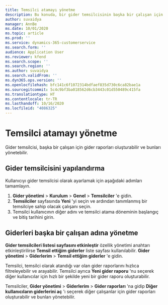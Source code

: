 ```yaml
---
title: Temsilci atamayı yönetme
description: Bu konuda, bir gider temsilcisinin başka bir çalışan için gider raporları oluşturması ve bunları yönetmesi hakkında bilgiler sağlanmaktadır.
author: suvaidya
manager: AnnBe
ms.date: 10/01/2020
ms.topic: article
ms.prod: ''
ms.service: dynamics-365-customerservice
ms.search.form: ''
audience: Application User
ms.reviewer: kfend
ms.search.scope: ''
ms.search.region: ''
ms.author: suvaidya
ms.search.validFrom: ''
ms.dyn365.ops.version: ''
ms.openlocfilehash: bfc141c6f1072314bdfaef835d730c6ca82bae1a
ms.sourcegitcommit: 5c4c9bf3ba018562d6cb3443c01d550489c415fa
ms.translationtype: HT
ms.contentlocale: tr-TR
ms.lasthandoff: 10/16/2020
ms.locfileid: "4086325"
---
```

# <a name="manage-delegation"></a>Temsilci atamayı yönetme
Gider temsilcisi, başka bir çalışan için gider raporları oluşturabilir ve bunları yönetebilir.

## <a name="configuring-expense-delegation"></a>Gider temsilcisini yapılandırma

Kullanıcıyı gider temsilcisi olarak ayarlamak için aşağıdaki adımları tamamlayın. 
1. **Gider yönetimi** > **Kurulum** > **Genel** > **Temsilciler** 'e gidin. 
2. **Temsilciler** sayfasında **Yeni** 'yi seçin ve ardından tanımlanmış bir temsilciye sahip olacak çalışanı seçin. 
3. Temsilci kullanıcının diğer adını ve temsilci atama döneminin başlangıç ve bitiş tarihini girin.

## <a name="manage-expenses-on-behalf-of-another-employee"></a>Giderleri başka bir çalışan adına yönetme

**Gider temsilcileri listesi sayfasını etkinleştir** özellik yönetimi anahtarı etkinleştirilirse **Temsil ettiğim giderler** liste sayfası kullanılabilir. **Gider yönetimi** > **Giderlerim** > **Temsil ettiğim giderler** 'e gidin.

Temsilci, temsilci olarak atandığı var olan gider raporlarını hızlıca filtreleyebilir ve arayabilir. Temsilci ayrıca **Yeni gider raporu** 'nu seçerek diğer kullanıcılar için hızlı bir şekilde yeni bir gider raporu oluşturabilir.

Temsilciler, **Gider yönetimi** > **Giderlerim** > **Gider raporları** 'na gidip **Diğer kullanıcıların giderlerini aç** 'ı seçerek diğer çalışanlar için gider raporları oluşturabilir ve bunları yönetebilir.
